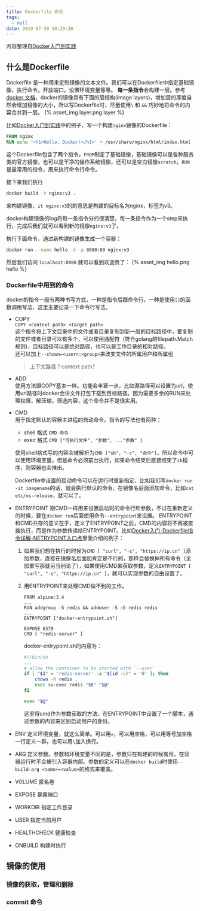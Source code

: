 ```yaml
---
title: Dockerfile 命令
tags:
  - null
date: 2019-07-30 10:29:30
---
```



内容整理自[Docker入门到实践][1]

## 什么是Dockerfile

Dockerfile 是一种用来定制镜像的文本文件。我们可以在Dockerfile中指定基础镜像，执行命令，开放端口，设置环境变量等等。
**每一条指令**会构建一层。参考[docker 文档][2]，docker的镜像具有下面的层结构(image layers)，增加层的厚度自然会增加镜像的大小，所以写Dockerfile时，尽量使用`\` 和 `&&` 巧妙地将命令的内容合并到一层。
{% asset_img layer.png layer %}

比如[Docker入门到实践][1]中的例子，写一个构建`nginx`镜像的Dockerfile：

```Dockerfile
FROM nginx
RUN echo '<h1>Hello, Docker!</h1>' > /usr/share/nginx/html/index.html
```

这个Dockerfile包含了两个指令，`FROM`制定了基础镜像，基础镜像可以是各种服务类的官方镜像，也可以是干净的操作系统镜像，还可以是空白镜像`scratch`。`RUN`是最常用的指令，用来执行命令行命令。

接下来我们执行
```cmd
docker build -t nginx:v3 .
```
来构建镜像，`it nginx:v3`的的意思是构建的目标名为nginx，标签为v3。

docker构建镜像的log将每一条指令分的很清楚，每一条指令作为一个step来执行，完成后我们就可以看到新的镜像`nginx:v3`了。

执行下面命令，通过新构建的镜像生成一个容器：
```cmd
docker run --name hello -d -p 8080:80 nginx:v3
```
然后我们访问 `localhost:8080` 就可以看到欢迎页了：
{% asset_img hello.png hello %}

### Dockerfile中用到的命令  
docker的指令一般有两种书写方式，一种是指令后跟命令行，一种是使用`[]`的函数调用写法，这里主要记录一下命令行写法。

* COPY  
  `COPY <context path> <target path>`  
  这个指令将上下文目录中的文件或者目录复制到新一层的目标路径中，要复制的文件或者目录可以有多个，可以使用通配符（符合golang的filepath.Match规则)，目标路径可以是绝对路径，也可以是工作目录的相对路径。  
  还可以加上`--chown=<user>:<group>`来改变文件的所属用户和所属组

  > 上下文路径？context path?
* ADD  
  使用方法跟COPY基本一样。功能会丰富一点，比如源路径可以设置为url，使用url路径时docker会讲文件打包下载到目标路径。因为需要多余的RUN来处理权限，解压缩，筛选内容，这个命令并不是很实用。

* CMD  
  用于指定默认的容器主进程的启动命令。指令的写法也有两种：  
  * shell 格式 `CMD 命令`
  * exec 格式 `CMD ["可执行文件", "参数", ..."参数" ]`  

  使用shell格式写的内容会被解析为`CMD ["sh", "-c", "命令"]`，所以命令中可以使用环境变量，但是命令必须前台执行，如果命令结束后直接结束了`sh`程序，则容器也会推出。

  Dockerfile中设置的启动命令可以在运行时重新指定，比如我们写`docker run -it imagename`的话，就会执行默认的命令，在镜像名后面添加命令，比如`cat etc/os-release`，就可以了。

* ENTRYPOINT
  跟CMD一样用来设置启动时的命令行和参数，不过在重新定义的时候，要在`docker run`后面使用命令`--entrypoint`来设置。
  ENTRYPOINT和CMD共存的意义在于，定义了ENTRYPOINT之后，CMD的内容将不再被直接执行，而是作为参数传递给ENTRYPOINT。比如[Docker入门-Dockerfile指令详解-NETRYPOINT入口点][1]里面介绍的例子：
  1. 如果我们想在执行的时候为`CMD [ "curl", "-s", "https://ip.cn" ]`添加参数，直接在镜像名后面加肯定是不行的，那样会替换掉所有命令（全部重写那就另当别论了），如果使用CMD来获取参数，定义`ENTRYPOINT [ "curl", "-s", "https://ip.cn" ]`，就可以实现参数的自由设置了。
  2. 用ENTRYPOINT来处理CMD做不到的工作。
      ```Docker
      FROM alpine:3.4
      ...
      RUN addgroup -S redis && adduser -S -G redis redis
      ...
      ENTRYPOINT ["docker-entrypoint.sh"]

      EXPOSE 6379
      CMD [ "redis-server" ]
      ```
      docker-entrypoint.sh的内容为：
      
      ```bash
      #!/bin/sh
      ...
      # allow the container to be started with `--user`
      if [ "$1" = 'redis-server' -a "$(id -u)" = '0' ]; then
          chown -R redis .
          exec su-exec redis "$0" "$@"
      fi

      exec "$@"
      ```

      这里将cmd作为参数获取的方法，在ENTRYPOINT中设置了一个脚本，通过参数的内容来区别启动用户的身份。
  
* ENV
  定义环境变量，就这么简单。可以用`=`，可以用空格，可以用等号加空格一行定义一群，也可以用`\`加入换行。

* ARG
  定义参数。参数和环境变量不同的是，参数只在构建的时候有用，在容器运行时不会被引入容器内部。参数的定义可以在`docker build`时使用`--build-arg <name>=<value>`的格式来覆盖。

* VOLUME
  匿名卷

* EXPOSE
  暴露端口


* WORKDIR
  指定工作目录

* USER
  指定当前用户

* HEALTHCHECK
  健康检查

* ONBUILD
  构建时执行


## 镜像的使用

### 镜像的获取，管理和删除

### commit 命令

[1]:https://legacy.gitbook.com/book/yeasy/docker_practice/details
[2]:https://docs.docker.com/storage/storagedriver/